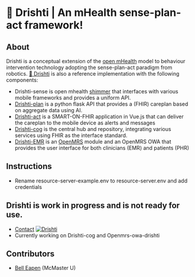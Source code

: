 # :eyes: Drishti | An mHealth sense-plan-act framework!

## About
Drishti is a conceptual extension of the [open mHealth](http://www.openmhealth.org/) model to behaviour intervention technology adopting the sense-plan-act paradigm from robotics. [:eyes: Drishti](https://github.com/E-Health/drishti) is also a reference implementation with the following components: 

* Drishti-sense  is open mhealth [shimmer](https://github.com/openmhealth/shimmer) that interfaces with various mobile frameworks and provides a uniform API.
* [Drishti-plan](https://github.com/dermatologist/drishti-plan) is a python flask API that provides a (FHIR) careplan based on aggregate data using AI.
* [Drishti-act](https://github.com/dermatologist/drishti-act) is a SMART-ON-FHIR application in Vue.js that can deliver the careplan to the mobile device as alerts and messages
* [Drishti-cog](https://github.com/dermatologist/drishti-cog) is the central hub and repository, integrating various services using FHIR as the interface standard.
* [Drishti-EMR](https://github.com/dermatologist/openmrs-owa-drishti) is an [OpenMRS](https://openmrs.org) module and an OpenMRS OWA that provides the user interface for both clinicians (EMR) and patients (PHR)

## Instructions

* Rename resource-server-example.env to resource-server.env and add credentials


## Drishti is work in progress and is not ready for use.
*  [Contact](https://nuchange.ca/contact)
[![Drishti](https://raw.github.com/E-Health/drishti/master/notes/drishti.png)](http://canehealth.com)
* Currently working on Drishti-cog and Openmrs-owa-drishti

## Contributors
* [Bell Eapen](https://nuchange.ca) (McMaster U)

